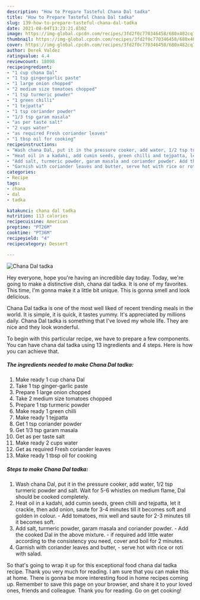 ```yaml
---
description: "How to Prepare Tasteful Chana Dal tadka"
title: "How to Prepare Tasteful Chana Dal tadka"
slug: 139-how-to-prepare-tasteful-chana-dal-tadka
date: 2021-08-04T13:23:21.810Z
image: https://img-global.cpcdn.com/recipes/3fd2f0c770346458/680x482cq70/chana-dal-tadka-recipe-main-photo.jpg
thumbnail: https://img-global.cpcdn.com/recipes/3fd2f0c770346458/680x482cq70/chana-dal-tadka-recipe-main-photo.jpg
cover: https://img-global.cpcdn.com/recipes/3fd2f0c770346458/680x482cq70/chana-dal-tadka-recipe-main-photo.jpg
author: Derek Valdez
ratingvalue: 4.4
reviewcount: 18098
recipeingredient:
- "1 cup chana Dal"
- "1 tsp gingergarlic paste"
- "1 large onion chopped"
- "2 medium size tomatoes chopped"
- "1 tsp turmeric powder"
- "1 green chilli"
- "1 tejpatta"
- "1 tsp coriander powder"
- "1/3 tsp garam masala"
- "as per taste salt"
- "2 cups water"
- "as required Fresh coriander leaves"
- "1 tbsp oil for cooking"
recipeinstructions:
- "Wash chana Dal, put it in the pressure cooker, add water, 1/2 tsp turmeric powder and salt. Wait for 5-6 whistles on medium flame, Dal should be cooked completely."
- "Heat oil in a kadahi, add cumin seeds, green chilli and tejpatta, let it crackle, then add onion, saute for 3-4 minutes till it becomes soft and golden in colour. Add tomatoes, mix well and saute for 2-3 minutes till it becomes soft."
- "Add salt, turmeric powder, garam masala and coriander powder. Add the cooked Dal in the above mixture. if required add little water according to the consistency you need, cover and boil for 2 minutes."
- "Garnish with coriander leaves and butter, serve hot with rice or roti with salad."
categories:
- Recipe
tags:
- chana
- dal
- tadka

katakunci: chana dal tadka 
nutrition: 113 calories
recipecuisine: American
preptime: "PT26M"
cooktime: "PT36M"
recipeyield: "4"
recipecategory: Dessert

---
```



![Chana Dal tadka](https://img-global.cpcdn.com/recipes/3fd2f0c770346458/680x482cq70/chana-dal-tadka-recipe-main-photo.jpg)

Hey everyone, hope you're having an incredible day today. Today, we're going to make a distinctive dish, chana dal tadka. It is one of my favorites. This time, I'm gonna make it a little bit unique. This is gonna smell and look delicious.

Chana Dal tadka is one of the most well liked of recent trending meals in the world. It is simple, it is quick, it tastes yummy. It's appreciated by millions daily. Chana Dal tadka is something that I've loved my whole life. They are nice and they look wonderful.




To begin with this particular recipe, we have to prepare a few components. You can have chana dal tadka using 13 ingredients and 4 steps. Here is how you can achieve that.

<!--inarticleads1-->

##### The ingredients needed to make Chana Dal tadka:

1. Make ready 1 cup chana Dal
1. Take 1 tsp ginger-garlic paste
1. Prepare 1 large onion chopped
1. Take 2 medium size tomatoes chopped
1. Prepare 1 tsp turmeric powder
1. Make ready 1 green chilli
1. Make ready 1 tejpatta
1. Get 1 tsp coriander powder
1. Get 1/3 tsp garam masala
1. Get as per taste salt
1. Make ready 2 cups water
1. Get as required Fresh coriander leaves
1. Make ready 1 tbsp oil for cooking




<!--inarticleads2-->

##### Steps to make Chana Dal tadka:

1. Wash chana Dal, put it in the pressure cooker, add water, 1/2 tsp turmeric powder and salt. Wait for 5-6 whistles on medium flame, Dal should be cooked completely.
1. Heat oil in a kadahi, add cumin seeds, green chilli and tejpatta, let it crackle, then add onion, saute for 3-4 minutes till it becomes soft and golden in colour. - Add tomatoes, mix well and saute for 2-3 minutes till it becomes soft.
1. Add salt, turmeric powder, garam masala and coriander powder. - Add the cooked Dal in the above mixture. - if required add little water according to the consistency you need, cover and boil for 2 minutes.
1. Garnish with coriander leaves and butter, - serve hot with rice or roti with salad.




So that's going to wrap it up for this exceptional food chana dal tadka recipe. Thank you very much for reading. I am sure that you can make this at home. There is gonna be more interesting food in home recipes coming up. Remember to save this page on your browser, and share it to your loved ones, friends and colleague. Thank you for reading. Go on get cooking!
